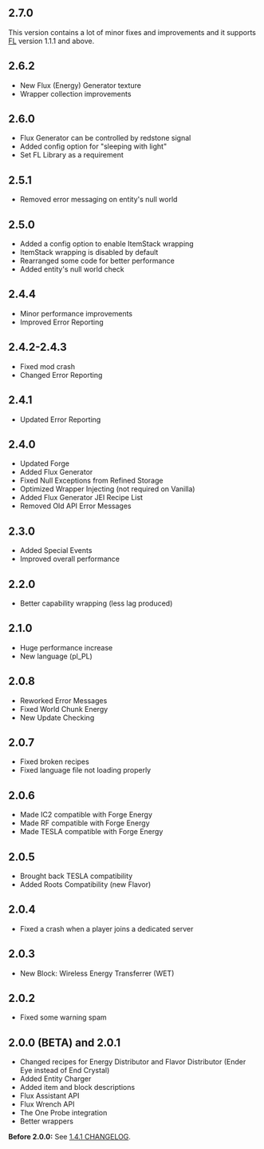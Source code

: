 ## 2.7.0
This version contains a lot of minor fixes and improvements and it supports [FL](https://minecraft.curseforge.com/projects/fl) version 1.1.1 and above.

## 2.6.2
- New Flux (Energy) Generator texture
- Wrapper collection improvements

## 2.6.0
- Flux Generator can be controlled by redstone signal
- Added config option for "sleeping with light"
- Set FL Library as a requirement

## 2.5.1
- Removed error messaging on entity's null world

## 2.5.0
- Added a config option to enable ItemStack wrapping
- ItemStack wrapping is disabled by default
- Rearranged some code for better performance
- Added entity's null world check

## 2.4.4
- Minor performance improvements
- Improved Error Reporting

## 2.4.2-2.4.3
- Fixed mod crash
- Changed Error Reporting

## 2.4.1
- Updated Error Reporting

## 2.4.0
- Updated Forge
- Added Flux Generator
- Fixed Null Exceptions from Refined Storage
- Optimized Wrapper Injecting (not required on Vanilla)
- Added Flux Generator JEI Recipe List
- Removed Old API Error Messages

## 2.3.0
- Added Special Events
- Improved overall performance

## 2.2.0
- Better capability wrapping (less lag produced)

## 2.1.0
- Huge performance increase
- New language (pl_PL)

## 2.0.8
- Reworked Error Messages
- Fixed World Chunk Energy
- New Update Checking

## 2.0.7
- Fixed broken recipes
- Fixed language file not loading properly

## 2.0.6
- Made IC2 compatible with Forge Energy
- Made RF compatible with Forge Energy
- Made TESLA compatible with Forge Energy

## 2.0.5
- Brought back TESLA compatibility
- Added Roots Compatibility (new Flavor)

## 2.0.4
- Fixed a crash when a player joins a dedicated server

## 2.0.3
- New Block: Wireless Energy Transferrer (WET)

## 2.0.2
- Fixed some warning spam

## 2.0.0 (BETA) and 2.0.1
- Changed recipes for Energy Distributor and Flavor Distributor (Ender Eye instead of End Crystal)
- Added Entity Charger
- Added item and block descriptions
- Flux Assistant API
- Flux Wrench API
- The One Probe integration
- Better wrappers

**Before 2.0.0:** See [1.4.1 CHANGELOG](https://github.com/Szewek/Minecraft-Flux/blob/1.4.1/CHANGELOG.md).